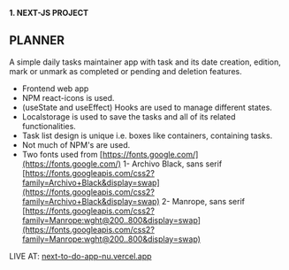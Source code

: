 **1. NEXT-JS PROJECT**
##  PLANNER 
A simple daily tasks maintainer app with task and its date creation, edition, mark or unmark as completed or pending and deletion features.

- Frontend web app
- NPM react-icons is used.
- (useState and useEffect) Hooks are used to manage different states.
- Localstorage is used to save the tasks and all of its related functionalities.
- Task list design is unique i.e. boxes like containers, containing tasks. 
- Not much of NPM's are used.
- Two fonts used from [https://fonts.google.com/](https://fonts.google.com/)
    1- Archivo Black, sans serif [https://fonts.googleapis.com/css2?family=Archivo+Black&display=swap](https://fonts.googleapis.com/css2?family=Archivo+Black&display=swap)
    2- Manrope, sans serif [https://fonts.googleapis.com/css2?family=Manrope:wght@200..800&display=swap](https://fonts.googleapis.com/css2?family=Manrope:wght@200..800&display=swap)

LIVE AT: [next-to-do-app-nu.vercel.app](https://next-to-do-app-nu.vercel.app)

